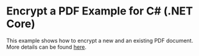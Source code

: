 ﻿# Encrypt a PDF Example for C# (.NET Core)

This example shows how to encrypt a new and an existing PDF document. More details can be found
[here](https://www.DynamicPDF.com/Examples/encrypt-pdf-.net-core]).
